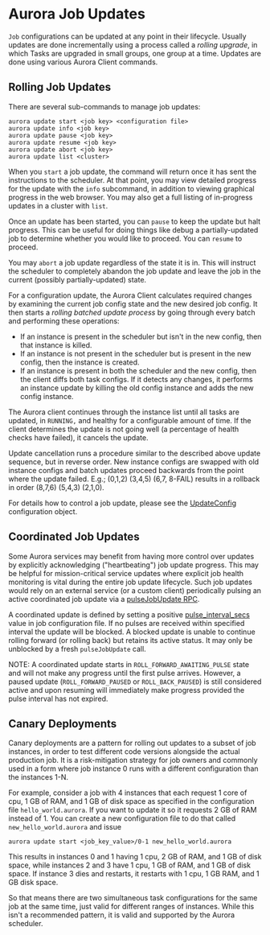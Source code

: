 Aurora Job Updates
==================

`Job` configurations can be updated at any point in their lifecycle.
Usually updates are done incrementally using a process called a *rolling
upgrade*, in which Tasks are upgraded in small groups, one group at a
time.  Updates are done using various Aurora Client commands.


Rolling Job Updates
-------------------

There are several sub-commands to manage job updates:

    aurora update start <job key> <configuration file>
    aurora update info <job key>
    aurora update pause <job key>
    aurora update resume <job key>
    aurora update abort <job key>
    aurora update list <cluster>

When you `start` a job update, the command will return once it has sent the
instructions to the scheduler.  At that point, you may view detailed
progress for the update with the `info` subcommand, in addition to viewing
graphical progress in the web browser.  You may also get a full listing of
in-progress updates in a cluster with `list`.

Once an update has been started, you can `pause` to keep the update but halt
progress.  This can be useful for doing things like debug a  partially-updated
job to determine whether you would like to proceed.  You can `resume` to
proceed.

You may `abort` a job update regardless of the state it is in. This will
instruct the scheduler to completely abandon the job update and leave the job
in the current (possibly partially-updated) state.

For a configuration update, the Aurora Client calculates required changes
by examining the current job config state and the new desired job config.
It then starts a *rolling batched update process* by going through every batch
and performing these operations:

- If an instance is present in the scheduler but isn't in the new config,
  then that instance is killed.
- If an instance is not present in the scheduler but is present in
  the new config, then the instance is created.
- If an instance is present in both the scheduler and the new config, then
  the client diffs both task configs. If it detects any changes, it
  performs an instance update by killing the old config instance and adds
  the new config instance.

The Aurora client continues through the instance list until all tasks are
updated, in `RUNNING,` and healthy for a configurable amount of time.
If the client determines the update is not going well (a percentage of health
checks have failed), it cancels the update.

Update cancellation runs a procedure similar to the described above
update sequence, but in reverse order. New instance configs are swapped
with old instance configs and batch updates proceed backwards
from the point where the update failed. E.g.; (0,1,2) (3,4,5) (6,7,
8-FAIL) results in a rollback in order (8,7,6) (5,4,3) (2,1,0).

For details how to control a job update, please see the
[UpdateConfig](../../reference/configuration/#updateconfig-objects) configuration object.


Coordinated Job Updates
------------------------

Some Aurora services may benefit from having more control over updates by explicitly
acknowledging ("heartbeating") job update progress. This may be helpful for mission-critical
service updates where explicit job health monitoring is vital during the entire job update
lifecycle. Such job updates would rely on an external service (or a custom client) periodically
pulsing an active coordinated job update via a
[pulseJobUpdate RPC](https://github.com/apache/aurora/blob/rel/0.16.0/api/src/main/thrift/org/apache/aurora/gen/api.thrift).

A coordinated update is defined by setting a positive
[pulse_interval_secs](../../reference/configuration/#updateconfig-objects) value in job configuration
file. If no pulses are received within specified interval the update will be blocked. A blocked
update is unable to continue rolling forward (or rolling back) but retains its active status.
It may only be unblocked by a fresh `pulseJobUpdate` call.

NOTE: A coordinated update starts in `ROLL_FORWARD_AWAITING_PULSE` state and will not make any
progress until the first pulse arrives. However, a paused update (`ROLL_FORWARD_PAUSED` or
`ROLL_BACK_PAUSED`) is still considered active and upon resuming will immediately make progress
provided the pulse interval has not expired.


Canary Deployments
------------------

Canary deployments are a pattern for rolling out updates to a subset of job instances,
in order to test different code versions alongside the actual production job.
It is a risk-mitigation strategy for job owners and commonly used in a form where
job instance 0 runs with a different configuration than the instances 1-N.

For example, consider a job with 4 instances that each
request 1 core of cpu, 1 GB of RAM, and 1 GB of disk space as specified
in the configuration file `hello_world.aurora`. If you want to
update it so it requests 2 GB of RAM instead of 1. You can create a new
configuration file to do that called `new_hello_world.aurora` and
issue

    aurora update start <job_key_value>/0-1 new_hello_world.aurora

This results in instances 0 and 1 having 1 cpu, 2 GB of RAM, and 1 GB of disk space,
while instances 2 and 3 have 1 cpu, 1 GB of RAM, and 1 GB of disk space. If instance 3
dies and restarts, it restarts with 1 cpu, 1 GB RAM, and 1 GB disk space.

So that means there are two simultaneous task configurations for the same job
at the same time, just valid for different ranges of instances. While this isn't a recommended
pattern, it is valid and supported by the Aurora scheduler.
